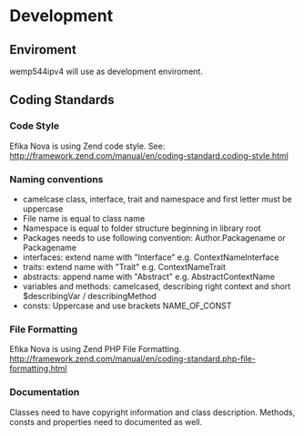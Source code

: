# Development

## Enviroment

wemp544ipv4 will use as development enviroment.

## Coding Standards

### Code Style
Efika Nova is using Zend code style. See: http://framework.zend.com/manual/en/coding-standard.coding-style.html

### Naming conventions
 - camelcase class, interface, trait and namespace and first letter must be uppercase
 - File name is equal to class name
 - Namespace is equal to folder structure beginning in library root
 - Packages needs to use following convention: Author.Packagename or Packagename
 - interfaces: extend name with "Interface" e.g. ContextNameInterface
 - traits: extend name with "Trait" e.g. ContextNameTrait
 - abstracts: append name with "Abstract" e.g. AbstractContextName
 - variables and methods: camelcased, describing right context and short $describingVar / describingMethod
 - consts: Uppercase and use brackets NAME_OF_CONST

### File Formatting
Efika Nova is using Zend PHP File Formatting. http://framework.zend.com/manual/en/coding-standard.php-file-formatting.html

### Documentation

Classes need to have copyright information and class description.
Methods, consts and properties need to documented as well.

